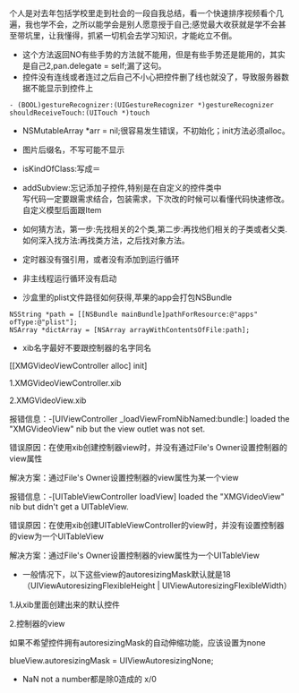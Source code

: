 个人是对去年包括学校里走到社会的一段自我总结，看一个快速排序视频看个几遍，我也学不会，之所以能学会是别人愿意授于自己;感觉最大收获就是学不会甚至带坑里，让我懂得，抓紧一切机会去学习知识，才能屹立不倒。

* 这个方法返回NO有些手势的方法就不能用，但是有些手势还是能用的，其实是自己2,pan.delegate = self;漏了这句。
* 控件没有连线或者连过之后自己不小心把控件删了线也就没了，导致服务器数据不能显示到控件上

```
- (BOOL)gestureRecognizer:(UIGestureRecognizer *)gestureRecognizer shouldReceiveTouch:(UITouch *)touch
```

* NSMutableArray \*arr = nil;很容易发生错误，不初始化；init方法必须alloc。

* 图片后缀名，不写可能不显示

* isKindOfClass:写成＝

* addSubview:忘记添加子控件,特别是在自定义的控件类中  
  写代码一定要跟需求结合，包装需求，下次改的时候可以看懂代码快速修改。自定义模型后面跟Item

* 如何猜方法，第一步:先找相关的2个类,第二步:再找他们相关的子类或者父类.如何深入找方法:再找类方法，之后找对象方法。

* 定时器没有强引用，或者没有添加到运行循环

* 非主线程运行循环没有启动

* 沙盒里的plist文件路径如何获得,苹果的app会打包NSBundle

```
NSString *path = [[NSBundle mainBundle]pathForResource:@"apps" ofType:@"plist"];
NSArray *dictArray = [NSArray arrayWithContentsOfFile:path];
```

* xib名字最好不要跟控制器的名字同名

\[\[XMGVideoViewController alloc\] init\]

1.XMGVideoViewController.xib

2.XMGVideoView.xib

报错信息：-\[UIViewController \_loadViewFromNibNamed:bundle:\] loaded the "XMGVideoView" nib but the view outlet was not set.

错误原因：在使用xib创建控制器view时，并没有通过File's Owner设置控制器的view属性

解决方案：通过File's Owner设置控制器的view属性为某一个view

报错信息：-\[UITableViewController loadView\] loaded the "XMGVideoView" nib but didn't get a UITableView.

错误原因：在使用xib创建UITableViewController的view时，并没有设置控制器的view为一个UITableView

解决方案：通过File's Owner设置控制器的view属性为一个UITableView

* 一般情况下，以下这些view的autoresizingMask默认就是18（UIViewAutoresizingFlexibleHeight \| UIViewAutoresizingFlexibleWidth）

1.从xib里面创建出来的默认控件

2.控制器的view

如果不希望控件拥有autoresizingMask的自动伸缩功能，应该设置为none

blueView.autoresizingMask = UIViewAutoresizingNone;

* NaN not a number都是除0造成的 x/0



